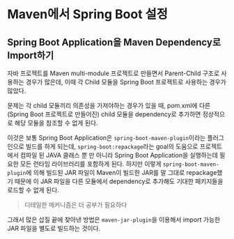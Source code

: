 # Maven에서 Spring Boot 설정

## Spring Boot Application을 Maven Dependency로 Import하기

자바 프로젝트를 Maven multi-module 프로젝트로 만들면서 Parent-Child 구조로 사용하는 경우가 많은데,
이때 각 Child 모듈을 Spring Boot 프로젝트로 사용하는 경우가 많았다.

문제는 각 child 모듈끼리 의존성을 가져야하는 경우가 있을 때, pom.xml에 다른 (Spring Boot 프로젝트로 만들어진) child 모듈을 dependency로 추가하면 정상적으로 해당 모듈을 참조할 수 없게 된다.

이것은 보통 Spring Boot Application은 `spring-boot-maven-plugin`이라는 플러그인으로 빌드를 하게 되는데, `spring-boot:repackage`라는 goal의 도움으로 프로젝트에서 컴파일 된 JAVA 클래스 뿐 만 아니라 Spring Boot Application을 실행하는데 필요한 모든 런타임 라이브러리를 포함하게 된다. 하지만 이렇게 `spring-boot-maven-plugin`에 의해 빌드된 JAR 파일이 Maven이 빌드한 JAR를 말 그대로 repackage했기 때문에 이 JAR 파일을 다른 모듈에서 dependency로 추가해도 기대한 패키지들을 로드할 수 없게 된다.

> 디테일한 메커니즘은 더 공부가 필요하다

그래서 많은 삽질 끝에 찾아낸 방법은 `maven-jar-plugin`을 이용해서 import 가능한 JAR 파일을 별도로 빌드하는 것이다.
